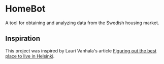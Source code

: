 # HomeBot
A tool for obtaining and analyzing data from the Swedish housing market.

## Inspiration
This project was inspired by Lauri Vanhala's article
[Figuring out the best place to live in Helsinki].


[Figuring out the best place to live in Helsinki]: http://www.wanhala.net/post/156484186523/figuring-out-the-best-place-to-live-in-helsinki
